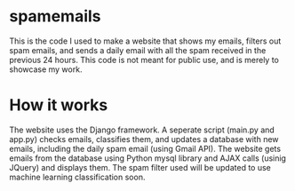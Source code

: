 # spamemails

This is the code I used to make a website that shows my emails, filters out spam emails, and sends a daily email with all the spam received in the previous 24 hours.
This code is not meant for public use, and is merely to showcase my work.

# How it works
The website uses the Django framework. A seperate script (main.py and app.py) checks emails, classifies them, and updates a database with new emails, including the daily spam email (using Gmail API). The website gets emails from the database using Python mysql library and AJAX calls (usinig JQuery) and displays them.
The spam filter used will be updated to use machine learning classification soon.
